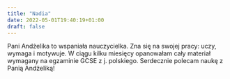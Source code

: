 ```yaml
---
title: "Nadia"
date: 2022-05-01T19:40:19+01:00
draft: false
---
```


Pani Andżelika to wspaniała nauczycielka. Zna się na swojej pracy: uczy, wymaga i motywuje. W ciągu kilku miesięcy opanowałam cały materiał wymagany na egzaminie GCSE z j. polskiego. Serdecznie polecam naukę z Panią Andżeliką!
